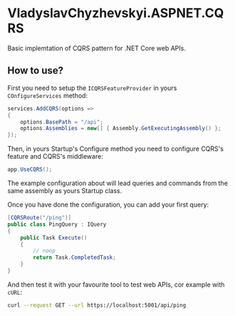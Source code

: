 # VladyslavChyzhevskyi.ASPNET.CQRS

Basic implemtation of CQRS pattern for .NET Core web APIs.

## How to use?

First you need to setup the `ICQRSFeatureProvider` in yours `COnfigureServices` method:

```csharp
services.AddCQRS(options =>
{
    options.BasePath = "/api";
    options.Assemblies = new[] { Assembly.GetExecutingAssembly() };
});
```

Then, in yours Startup's Configure method you need to configure CQRS's feature and CQRS's middleware:

```csharp
app.UseCQRS();
```

The example configuration about will lead queries and commands from the same assembly as yours Startup class.

Once you have done the configuration, you can add your first query:

```csharp
[CQRSRoute("/ping")]
public class PingQuery : IQuery
{
    public Task Execute()
    {
        // noop
        return Task.CompletedTask;
    }
}
```

And then test it with your favourite tool to test web APIs, cor example with `cURL`:

```sh
curl --request GET --url https://localhost:5001/api/ping
```
